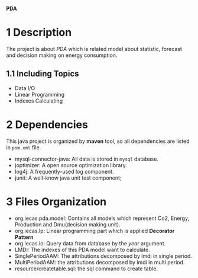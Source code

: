 **PDA**

# 1 Description
The project is about *PDA* which is related model about statistic, forecast and decision making on energy consumption.

## 1.1 Including Topics
+ Data I/O
+ Linear Programming
+ Indexes Calculating

# 2 Dependencies
This java project is organized by **maven** tool, so all dependencies are listed in `pom.xml` file.
+ mysql-connector-java: All data is stored in `mysql` database.
+ joptimizer: A open source optimization library.
+ log4j: A frequently-used log component.
+ junit: A well-know java unit test component;

# 3 Files Organization
+ org.iecas.pda.model: Contains all models which represent Co2, Energy, Production and Dmu(decision making unit).
+ org.iecas.lp: Linear programming part which is applied **Decorator Pattern**
+ org.iecas.io: Query data from database by the *year* argument.
+ LMDI: The indexes of this PDA model want to calculate.
+ SinglePeriodAAM: The attributions decomposed by lmdi in single period.
+ MultiPeriodAAM: the attributions decomposed by lmdi in multi period.
+ resource/createtable.sql: the sql command to create table.

